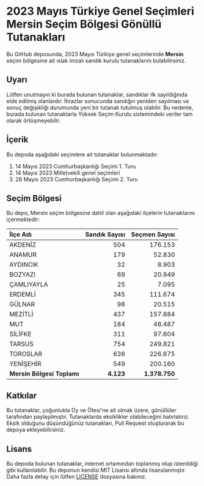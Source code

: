 # 2023 Mayıs Türkiye Genel Seçimleri Mersin Seçim Bölgesi Gönüllü Tutanakları

Bu GitHub deposunda, 2023 Mayıs Türkiye genel seçimlerinde **Mersin** seçim bölgesine ait ıslak imzalı sandık kurulu tutanaklarını bulabilirsiniz.

## Uyarı

Lütfen unutmayın ki burada bulunan tutanaklar, sandıklar ilk sayıldığında elde edilmiş olanlardır. İtirazlar sonucunda sandığın yeniden sayılması ve sonuç değişikliği durumunda yeni bir tutanak tutulmuş olabilir. Bu nedenle, burada bulunan tutanaklarla Yüksek Seçim Kurulu sistemindeki veriler tam olarak örtüşmeyebilir.

## İçerik

Bu depoda aşağıdaki seçimlere ait tutanaklar bulunmaktadır:

1. 14 Mayıs 2023 Cumhurbaşkanlığı Seçimi 1. Turu
2. 14 Mayıs 2023 Milletvekili genel seçimleri
3. 28 Mayıs 2023 Cumhurbaşkanlığı Seçimi 2. Turu

## Seçim Bölgesi

Bu depo, Mersin seçim bölgesine dahil olan aşağıdaki ilçelerin tutanaklarını içermektedir:

| İlçe Adı | Sandık Sayısı | Seçmen Sayısı |
| :------- | ------------: | ------------: |
 | AKDENİZ  |          504  |      176.153  | 
 | ANAMUR  |          179  |       52.830  | 
 | AYDINCIK  |           32  |        8.903  | 
 | BOZYAZI  |           69  |       20.949  | 
 | ÇAMLIYAYLA  |           25  |        7.095  | 
 | ERDEMLİ  |          345  |      111.674  | 
 | GÜLNAR  |           98  |       20.515  | 
 | MEZİTLİ  |          437  |      157.884  | 
 | MUT  |          184  |       48.487  | 
 | SİLİFKE  |          311  |       97.604  | 
 | TARSUS  |          754  |      249.821  | 
 | TOROSLAR  |          636  |      226.675  | 
 | YENİŞEHİR  |          549  |      200.160  |
| **Mersin Bölgesi Toplamı**  |  **4.123**  |  **1.378.750**  |

## Katkılar

Bu tutanaklar, çoğunlukla Oy ve Ötesi'ne ait olmak üzere, gönüllüler tarafından paylaşılmıştır. Tutanaklarda eksiklikler olabileceğini hatırlatırız. Eksik olduğunu düşündüğünüz tutanakları, Pull Request oluşturarak bu depoya ekleyebilirsiniz.

## Lisans

Bu depoda bulunan tutanaklar, internet ortamından toplanmış olup istenildiği gibi kullanılabilir.
Bu deponun kendisi MIT Lisansı altında lisanslanmıştır. Daha fazla detay için lütfen [LICENSE](LICENSE) dosyasına bakınız.
